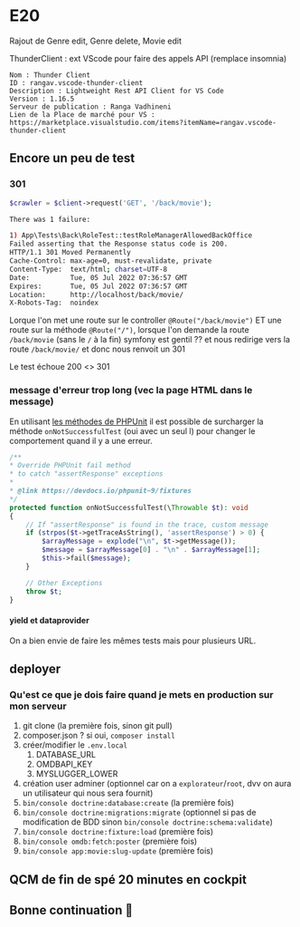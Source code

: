 # E20

Rajout de Genre edit, Genre delete, Movie edit

ThunderClient : ext VScode pour faire des appels API (remplace insomnia)

```text
Nom : Thunder Client
ID : rangav.vscode-thunder-client
Description : Lightweight Rest API Client for VS Code
Version : 1.16.5
Serveur de publication : Ranga Vadhineni
Lien de la Place de marché pour VS : https://marketplace.visualstudio.com/items?itemName=rangav.vscode-thunder-client
```

## Encore un peu de test

### 301

```php
$crawler = $client->request('GET', '/back/movie');
```

```bash
There was 1 failure:

1) App\Tests\Back\RoleTest::testRoleManagerAllowedBackOffice
Failed asserting that the Response status code is 200.
HTTP/1.1 301 Moved Permanently
Cache-Control: max-age=0, must-revalidate, private
Content-Type:  text/html; charset=UTF-8
Date:          Tue, 05 Jul 2022 07:36:57 GMT
Expires:       Tue, 05 Jul 2022 07:36:57 GMT
Location:      http://localhost/back/movie/
X-Robots-Tag:  noindex
```

Lorque l'on met une route sur le controller `@Route("/back/movie")` ET une route sur la méthode `@Route("/")`, lorsque l'on demande la route `/back/movie` (sans le `/` à la fin) symfony est gentil ?? et nous redirige vers la route `/back/movie/` et donc nous renvoit un 301

Le test échoue 200 <> 301

### message d'erreur trop long (vec la page HTML dans le message)

En utilisant [les méthodes de PHPUnit](https://phpunit.readthedocs.io/en/9.5/fixtures.html) il est possible de surcharger la méthode `onNotSuccessfulTest` (oui avec un seul l) pour changer le comportement quand il y a une erreur.

```php
/**
* Override PHPUnit fail method
* to catch "assertResponse" exceptions
* 
* @link https://devdocs.io/phpunit~9/fixtures
*/
protected function onNotSuccessfulTest(\Throwable $t): void
{
    // If "assertResponse" is found in the trace, custom message
    if (strpos($t->getTraceAsString(), 'assertResponse') > 0) {
        $arrayMessage = explode("\n", $t->getMessage());
        $message = $arrayMessage[0] . "\n" . $arrayMessage[1];
        $this->fail($message);
    }

    // Other Exceptions
    throw $t;
}
```

#### yield et dataprovider

On a bien envie de faire les mêmes tests mais pour plusieurs URL.

## deployer

### Qu'est ce que je dois faire quand je mets en production sur mon serveur

1. git clone (la première fois, sinon git pull)
2. composer.json ? si oui, `composer install`
3. créer/modifier le `.env.local`
   1. DATABASE_URL
   2. OMDBAPI_KEY
   3. MYSLUGGER_LOWER
4. création user adminer (optionnel car on a `explorateur`/`root`, dvv on aura un utilisateur qui nous sera fournit)
5. `bin/console doctrine:database:create` (la première fois)
6. `bin/console doctrine:migrations:migrate` (optionnel si pas de modification de BDD sinon `bin/console doctrine:schema:validate`)
7. `bin/console doctrine:fixture:load` (première fois)
8. `bin/console omdb:fetch:poster` (première fois)
9. `bin/console app:movie:slug-update` (première fois)

## QCM de fin de spé 20 minutes en cockpit

## Bonne continuation 💪
